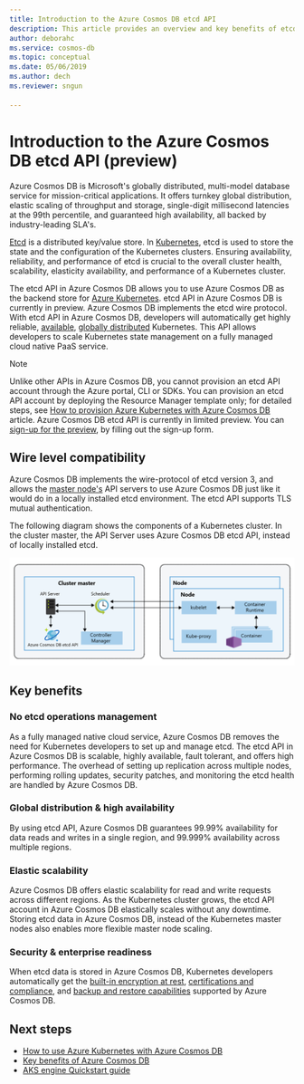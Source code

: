 ```yaml
---
title: Introduction to the Azure Cosmos DB etcd API
description: This article provides an overview and key benefits of etcd API in Azure Cosmos DB
author: deborahc
ms.service: cosmos-db
ms.topic: conceptual
ms.date: 05/06/2019
ms.author: dech
ms.reviewer: sngun

---
```


# Introduction to the Azure Cosmos DB etcd API (preview)

Azure Cosmos DB is Microsoft's globally distributed, multi-model database service for mission-critical applications. It offers turnkey global distribution, elastic scaling of throughput and storage, single-digit millisecond latencies at the 99th percentile, and guaranteed high availability, all backed by industry-leading SLA's.

[Etcd](https://github.com/etcd-io/etcd) is a distributed key/value store. In [Kubernetes](https://kubernetes.io/), etcd is used to store the state and the configuration of the Kubernetes clusters. Ensuring availability, reliability, and performance of etcd is crucial to the overall cluster health, scalability, elasticity availability, and performance of a Kubernetes cluster. 

The etcd API in Azure Cosmos DB allows you to use Azure Cosmos DB as the backend store for [Azure Kubernetes](../aks/index.yml). etcd API in Azure Cosmos DB is currently in preview. Azure Cosmos DB implements the etcd wire protocol. With etcd API in Azure Cosmos DB, developers will automatically get highly reliable, [available](high-availability.md), [globally distributed](distribute-data-globally.md) Kubernetes. This API allows developers to scale Kubernetes state management on a fully managed cloud native PaaS service. 

> [!NOTE]
> Unlike other APIs in Azure Cosmos DB, you cannot provision an etcd API account through the Azure portal, CLI or SDKs. You can provision an etcd API account by deploying the Resource Manager template only; for detailed steps, see [How to provision Azure Kubernetes with Azure Cosmos DB](bootstrap-kubernetes-cluster.md) article. Azure Cosmos DB etcd API is currently in limited preview. You can [sign-up for the preview](https://aka.ms/cosmosetcdapi-signup), by filling out the sign-up form.

## Wire level compatibility

Azure Cosmos DB implements the wire-protocol of etcd version 3, and allows the [master node's](https://kubernetes.io/docs/concepts/overview/components/) API servers to use Azure Cosmos DB just like it would do in a locally installed etcd environment. The etcd API supports TLS mutual authentication. 

The following diagram shows the components of a Kubernetes cluster. In the cluster master, the API Server uses Azure Cosmos DB etcd API, instead of locally installed etcd. 

![Azure Cosmos DB implementing the etcd wire-protocol](./media/etcd-api-introduction/etcd-api-wire-protocol.png)

## Key benefits

### No etcd operations management

As a fully managed native cloud service, Azure Cosmos DB removes the need for Kubernetes developers to set up and manage etcd. The etcd API in Azure Cosmos DB is scalable, highly available, fault tolerant, and offers high performance. The overhead of setting up replication across multiple nodes, performing rolling updates, security patches, and monitoring the etcd health are handled by Azure Cosmos DB.

### Global distribution & high availability 

By using etcd API, Azure Cosmos DB guarantees 99.99% availability for data reads and writes in a single region, and 99.999% availability across multiple regions. 

### Elastic scalability

Azure Cosmos DB offers elastic scalability for read and write requests across different regions.
As the Kubernetes cluster grows, the etcd API account in Azure Cosmos DB elastically scales without any downtime. Storing etcd data in Azure Cosmos DB, instead of the Kubernetes master nodes also enables more flexible master node scaling. 

### Security & enterprise readiness

When etcd data is stored in Azure Cosmos DB, Kubernetes developers automatically get the [built-in encryption at rest](database-encryption-at-rest.md),  [certifications and compliance](compliance.md), and [backup and restore capabilities](online-backup-and-restore.md) supported by Azure Cosmos DB. 

## Next steps

* [How to use Azure Kubernetes with Azure Cosmos DB](bootstrap-kubernetes-cluster.md)
* [Key benefits of Azure Cosmos DB](introduction.md)
* [AKS engine Quickstart guide](https://github.com/Azure/aks-engine/blob/master/docs/tutorials/quickstart.md)